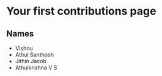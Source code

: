 # Your first contributions page

## Names
* Vishnu
* Athul Santhosh
* Jithin Jacob
* Athulkrishna V S
